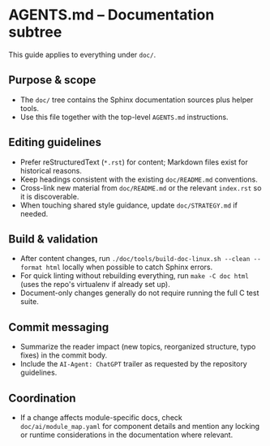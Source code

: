 # AGENTS.md – Documentation subtree

This guide applies to everything under `doc/`.

## Purpose & scope
- The `doc/` tree contains the Sphinx documentation sources plus helper tools.
- Use this file together with the top-level `AGENTS.md` instructions.

## Editing guidelines
- Prefer reStructuredText (`*.rst`) for content; Markdown files exist for historical reasons.
- Keep headings consistent with the existing `doc/README.md` conventions.
- Cross-link new material from `doc/README.md` or the relevant `index.rst` so it is discoverable.
- When touching shared style guidance, update `doc/STRATEGY.md` if needed.

## Build & validation
- After content changes, run `./doc/tools/build-doc-linux.sh --clean --format html` locally when possible to catch Sphinx errors.
- For quick linting without rebuilding everything, run `make -C doc html` (uses the repo's virtualenv if already set up).
- Document-only changes generally do not require running the full C test suite.

## Commit messaging
- Summarize the reader impact (new topics, reorganized structure, typo fixes) in the commit body.
- Include the `AI-Agent: ChatGPT` trailer as requested by the repository guidelines.

## Coordination
- If a change affects module-specific docs, check `doc/ai/module_map.yaml` for component details and mention any locking or
  runtime considerations in the documentation where relevant.
